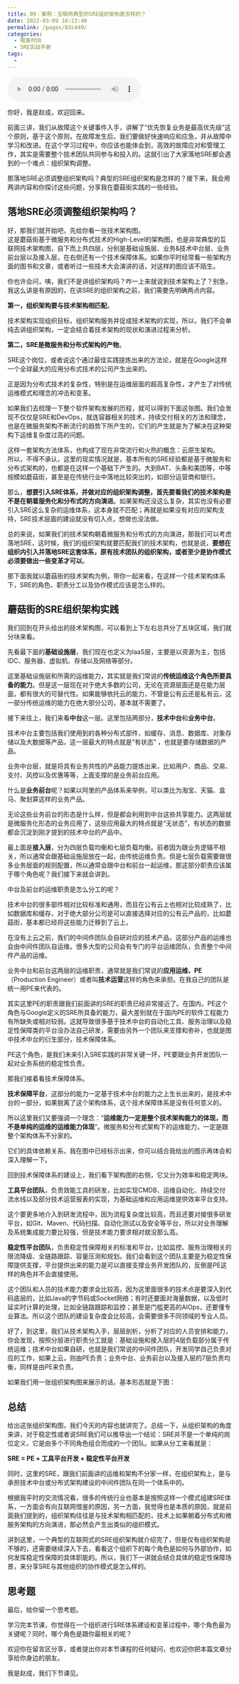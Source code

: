 ```yaml
---
title: 09｜案例：互联网典型的SRE组织架构是怎样的？
date: 2022-03-09 16:23:40
permalink: /pages/83c449/
categories:
  - 极客时间
  - SRE实战手册
tags:
  - 
---
```

<audio title="09｜案例：互联网典型的SRE组织架构是怎样的？" src="https://static001.geekbang.org/resource/audio/65/36/65433a6881c8eba5a01cc52ad4f87936.mp3" controls="controls"></audio> 
<p>你好，我是赵成，欢迎回来。</p><p>前面三讲，我们从故障这个关键事件入手，讲解了“优先恢复业务是最高优先级”这个原则，基于这个原则，在故障发生后，我们要做好快速响应和应急，并从故障中学习和改进。在这个学习过程中，你应该也能体会到，高效的故障应对和管理工作，其实是需要整个技术团队共同参与和投入的。这就引出了大家落地SRE都会遇到的一个难点：组织架构调整。</p><p>那落地SRE必须调整组织架构吗？典型的SRE组织架构是怎样的？接下来，我会用两讲内容和你探讨这些问题，分享我在蘑菇街实践的一些经验。</p><h2>落地SRE必须调整组织架构吗？</h2><p>好，那我们就开始吧，先给你看一张技术架构图。<br>
<img src="https://static001.geekbang.org/resource/image/69/ac/69a12388ac0795a84bcdc8489bb196ac.jpg" alt=""><br>
这是蘑菇街基于微服务和分布式技术的High-Level的架构图，也是非常典型的互联网技术架构图，自下而上共四层，分别是基础设施层、业务&amp;技术中台层、业务前台层以及接入层，在右侧还有一个技术保障体系。如果你平时经常看一些架构方面的图书和文章，或者听过一些技术大会演讲的话，对这样的图应该不陌生。</p><p>你也许会问，咦，我们不是讲组织架构吗？咋一上来就说到技术架构上了？别急，我这么讲是有原因的，在讲SRE的组织架构之前，我们需要先明确两点内容。</p><p><strong>第一，组织架构要与技术架构相匹配</strong>。</p><!-- [[[read_end]]] --><p>技术架构实现组织目标，组织架构服务并促成技术架构的实现，所以，我们不会单纯去讲组织架构，一定会结合着技术架构的现状和演进过程来分析。</p><p><strong>第二，SRE是微服务和分布式架构的产物</strong>。</p><p>SRE这个岗位，或者说这个通过最佳实践提炼出来的方法论，就是在Google这样一个全球最大的应用分布式技术的公司产生出来的。</p><p>正是因为分布式技术的复杂性，特别是在运维层面的超高复杂性，才产生了对传统运维模式和理念的冲击和变革。</p><p>如果我们去梳理一下整个软件架构发展的历程，就可以得到下面这张图。我们会发现不仅仅是SRE和DevOps，就连容器相关的技术，持续交付相关的方法和理念，也是在微服务架构不断流行的趋势下所产生的，它们的产生就是为了解决在这种架构下运维复杂度过高的问题。</p><p>这样一套架构方法体系，也构成了现在非常流行和火热的概念：云原生架构。<br>
<img src="https://static001.geekbang.org/resource/image/c0/b8/c00aeaab24ac3cf7cdc518701a33d5b8.jpg" alt=""><br>
所以，不得不承认，这里的现实情况就是，基本所有的SRE经验都是基于微服务和分布式架构的，也都是在这样一个基础下产生的。大到BAT、头条和美团等，中等规模如蘑菇街，甚至是在传统行业中落地比较突出的，如部分运营商和银行。</p><p>那么，<strong>想要引入SRE体系，并做对应的组织架构调整，首先要看我们的技术架构是不是在朝着服务化和分布式的方向演进</strong>。如果架构还没这么复杂，其实也没有必要引入SRE这么复杂的运维体系，这本身就不匹配；再就是如果没有对应的架构支持，SRE技术层面的建设就没有切入点，想做也没法做。</p><p>总的来说，如果我们的技术架构朝着微服务和分布式的方向演进，那我们可以考虑落地SRE，这时候，我们的组织架构就要匹配我们的技术架构，也就是说，<strong>要想在组织内引入并落地SRE这套体系，原有技术团队的组织架构，或者至少是协作模式必须要做出一些变革才可以</strong>。</p><p>那下面我就以蘑菇街的技术架构为例，带你一起来看，在这样一个技术架构体系下，SRE的角色、职责分工以及协作模式应该是怎么样的。</p><h2>蘑菇街的SRE组织架构实践</h2><p>我们回到在开头给出的技术架构图，可以看到上下左右总共分了五块区域，我们就分块来看。</p><p>先看最下面的<strong>基础设施层</strong>，我们现在也定义为IaaS层，主要是以资源为主，包括IDC、服务器、虚拟机、存储以及网络等部分。</p><p>这里基础设施层和所需的运维能力，其实就是我们常说的<strong>传统运维这个角色所要具备的能力</strong>。但是这一层现在对于绝大多数的公司，无论在资源层面还是在能力层面，都有很大的可替代性。如果能够依托云的能力，不管是公有云还是私有云，这一部分传统运维的能力在绝大部分公司，基本就不需要了。</p><p>接下来往上，我们来看<strong>中台</strong>这一层。这里包括两部分，<strong>技术中台</strong>和<strong>业务中台</strong>。</p><p>技术中台主要包括我们使用到的各种分布式部件，如缓存、消息、数据库、对象存储以及大数据等产品，这一层最大的特点就是“有状态” ，也就是要存储数据的产品。</p><p>业务中台层，就是将具有业务共性的产品能力提炼出来，比如用户、商品、交易、支付、风控以及优惠等等，上面支撑的是业务前台应用。</p><p>什么是<strong>业务前台</strong>呢？如果以阿里的产品体系来举例，可以类比为淘宝、天猫、盒马、聚划算这样的业务产品。</p><p>无论这些业务前台的形态是什么样，但是都会利用到中台这些共享能力。这两层就是微服务化形态的业务应用了，这些应用最大的特点就是“无状态”，有状态的数据都会沉淀到刚才提到的技术中台的产品中。</p><p>最上面是<strong>接入层</strong>，分为四层负载均衡和七层负载均衡。前者因为跟业务逻辑不相关，所以通常会跟基础设施层放在一起，由传统运维负责。但是七层负载需要做很多业务层面的规则配置，所以通常会跟中台和前台一起运维，那这部分职责应该属于哪个角色呢？我们接下来就会讲到。</p><p>中台及前台的运维职责是怎么分工的呢？</p><p>技术中台的很多部件相对比较标准和通用，而且在公有云上也相对比较成熟了，比如数据库和缓存，对于绝大部分公司是可以直接选择对应的公有云产品的，比如蘑菇街，基本都已经将这些能力迁移到了云上。</p><p>在没有上云之前，我们的中间件团队会自研对应的技术产品，这部分产品的运维也会由中间件团队自运维。很多大型的公司会有专门的平台运维团队，负责整个中间件产品的运维。</p><p>业务中台和前台这两层的运维职责，通常就是我们常说的<strong>应用运维、PE</strong>（Production Engineer）或者叫<strong>技术运营</strong>这样的角色来承担。在我自己的团队是统一用PE来代表的。</p><p>其实这里PE的职责跟我们前面讲的SRE的职责已经非常接近了。在国内，PE这个角色与Google定义的SRE所具备的能力，最大差别就在于国内PE的软件工程能力有所缺失或相对较弱。这就导致很多基于技术中台的自动化工具、服务治理以及稳定性保障类的平台没办法自己研发，需要由另外一个团队来支撑和弥补，也就是图中技术中台的衍生部分，技术保障体系。</p><p>PE这个角色，是我们未来引入SRE实践的非常关键一环，PE要跟业务开发团队一起对业务系统的稳定性负责。</p><p>那我们接着看技术保障体系。</p><p><strong>技术保障平台</strong>，这部分的能力一定基于技术中台的能力之上生长出来的，是技术中台的一部分，如果脱离了这个架构体系，这个技术保障体系是没有任何意义的。</p><p>所以这里我们又要强调一个理念：“<strong>运维能力一定是整个技术架构能力的体现，而不是单纯的运维的运维能力体现</strong>”。微服务和分布式架构下的运维能力，一定是跟整个架构体系不分家的。</p><p>它们的具体依赖关系，我在图中已经标示出来，你可以结合我给出的图示再体会和深入理解一下。</p><p>回到技术保障体系的建设上，我们看下架构图的右侧，它又分为效率和稳定两块。</p><p><strong>工具平台团队</strong>，负责效能工具的研发，比如实现CMDB、运维自动化、持续交付流水线以及部分技术运营报表的实现，为基础运维和应用运维提供效率平台支持。</p><p>这个要更多地介入到研发流程中，因为流程复杂度比较高，而且还要对接很多研发平台，如Git、Maven、代码扫描、自动化测试以及安全等平台，所以对业务理解及系统集成能力要比较强，但是技术能力要求相对就没那么高。</p><p><strong>稳定性平台团队</strong>，负责稳定性保障相关的标准和平台，比如监控、服务治理相关的限流降级、全链路跟踪、容量压测和规划。我们会看到这个团队主要是为稳定性保障提供支撑，平台提供出来的能力是可以直接支撑业务开发团队的，反倒是PE这样的角色并不会直接使用。</p><p>这个团队和人员的技术能力要求会比较高，因为这里面很多的技术点是要深入到代码底层的，比如Java的字节码或Socket网络；有时还要面对海量数据，以及低时延实时计算的处理，比如全链路跟踪和监控；甚至是门槛更高的AIOps，还要懂专业算法。所以这个团队的建设复杂度会比较高，会需要很多不同领域的专业人员。</p><p>好了，到这里，我们从技术架构入手，层层剖析，分析了对应的人员安排和能力，你会发现，按照分层进行职责分工就是：基础设施和接入层的4层负载部分属于传统运维；技术中台如果自研，也就是我们常说的中间件团队，开发同学自己负责对应的工作，如果上云，则由PE负责；业务中台、业务前台以及接入层的7层负责均衡，同样是由PE来负责。</p><p>如果我们用一张组织架构图来展示的话，基本形态就是下图：<br>
<img src="https://static001.geekbang.org/resource/image/84/85/842f14ae8168a7ee1703b5ba26a55f85.jpg" alt=""></p><h2>总结</h2><p>给出这张组织架构图，我们今天的内容也就讲完了。总结一下，从组织架构的角度来讲，对于稳定性或者说SRE我们可以推导出一个结论：SRE并不是一个单纯的岗位定义，它是由多个不同角色组合而成的一个团队。如果从分工来看就是：</p><p><strong>SRE = PE + 工具平台开发 + 稳定性平台开发</strong></p><p>同时，这里的SRE，跟我们前面讲的运维和架构不分家一样，在组织架构上，是与承担技术中台或分布式架构建设的中间件团队在同一个体系中的。</p><p>根据我平时的交流情况看，很多的传统行业也基本是按照这样一个模式组建SRE体系，一方面会有向互联网借鉴的原因，另一方面，我觉得也是本质的原因，就是前面我们提到的，组织架构往往是与技术架构相匹配的，技术上如果朝着分布式和微服务架构的方向演进，那必然会产生出类似的组织模式。</p><p>讲到这里，一个典型的互联网式的SRE组织架构就介绍完了，但是仅有组织架构是不够的，还需要继续深入下去，看看这个组织下的每个角色是如何与外部协作，如何发挥稳定性保障的具体职能的。所以，我们下一讲就会结合具体的稳定性保障场景，来分享SRE与其他组织的协作模式是怎么样的。</p><h2>思考题</h2><p>最后，给你留一个思考题。</p><p>学习完本节课，你觉得在一个组织进行SRE体系建设和变革过程中，哪个角色最为关键呢？同时，哪个角色是跟你最相关的呢？</p><p>欢迎你在留言区分享，或者提出你对本节课程的任何疑问，也欢迎你把本篇文章分享给你身边的朋友。</p><p>我是赵成，我们下节课见。</p>